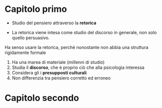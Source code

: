 # Capitolo primo

- Studio del pensiero attraverso la **retorica**  

- La retorica viene intesa come studio del discorso in generale, non solo quello persuasivo.  

Ha senso usare la retorica, perché nonostante non abbia una struttura rigidamente formale

1. Ha una marea di materiale (millenni di studio)
2. Studia il **discorso**, che è proprio ciò che alla psicologia interessa
3. Considera gli i **presupposti culturali**
4. Non differenzia tra pensiero corretto ed erroneo

# Capitolo secondo


